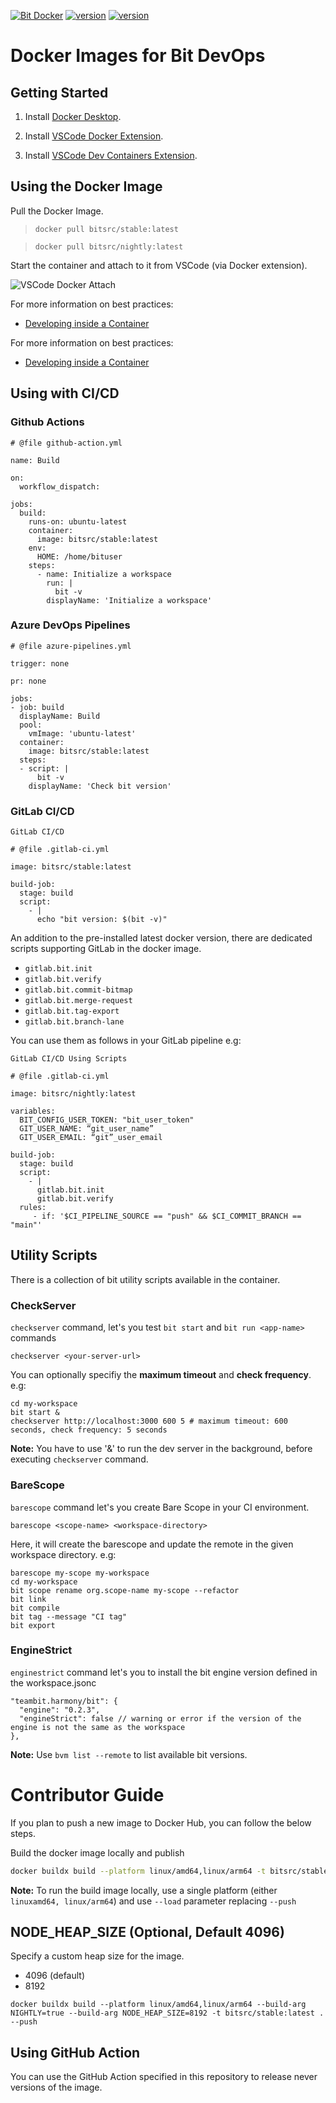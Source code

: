 [![Bit Docker](https://img.shields.io/badge/Bit-Docker-086dd7)](https://hub.docker.com/u/bitsrc) [![version](https://img.shields.io/badge/Image-bitsrc/stable:latest-brightgreen)](https://hub.docker.com/layers/bitsrc/stable/latest/images/sha256-e0f1fe5332e633b382185b08c17d0e3a7db898ec648f79eaa9bfa40caa663ce0?context=explore) [![version](https://img.shields.io/badge/Image-bitsrc/nightly:latest-brightgreen)](https://hub.docker.com/layers/bitsrc/nightly/latest/images/sha256-e0f1fe5332e633b382185b08c17d0e3a7db898ec648f79eaa9bfa40caa663ce0?context=explore)
# Docker Images for Bit DevOps

## Getting Started

1. Install [Docker Desktop](https://www.docker.com/products/docker-desktop/).

2. Install [VSCode Docker Extension](https://marketplace.visualstudio.com/items?itemName=ms-azuretools.vscode-docker).

3. Install [VSCode Dev Containers Extension](https://marketplace.visualstudio.com/items?itemName=ms-vscode-remote.remote-containers).

## Using the Docker Image

Pull the Docker Image.

> `docker pull bitsrc/stable:latest`

> `docker pull bitsrc/nightly:latest`


Start the container and attach to it from VSCode (via Docker extension).

![VSCode Docker Attach](pics/vscode-docker-attach.png)

For more information on best practices:

- [Developing inside a Container](https://code.visualstudio.com/docs/devcontainers/containers)

For more information on best practices:

- [Developing inside a Container](https://code.visualstudio.com/docs/devcontainers/containers)

## Using with CI/CD

### Github Actions

```
# @file github-action.yml

name: Build

on:
  workflow_dispatch:

jobs:
  build:
    runs-on: ubuntu-latest
    container:
      image: bitsrc/stable:latest
    env:
      HOME: /home/bituser
    steps:
      - name: Initialize a workspace
        run: |
          bit -v
        displayName: 'Initialize a workspace'
```

### Azure DevOps Pipelines

```
# @file azure-pipelines.yml

trigger: none

pr: none

jobs:
- job: build
  displayName: Build
  pool:
    vmImage: 'ubuntu-latest'
  container:
    image: bitsrc/stable:latest
  steps:
  - script: |
      bit -v
    displayName: 'Check bit version'
```

### GitLab CI/CD

```
GitLab CI/CD

# @file .gitlab-ci.yml

image: bitsrc/stable:latest
  
build-job:
  stage: build
  script: 
    - |
      echo "bit version: $(bit -v)"
```

An addition to the pre-installed latest docker version, there are dedicated scripts supporting GitLab in the docker image.
- `gitlab.bit.init`
- `gitlab.bit.verify`
- `gitlab.bit.commit-bitmap`
- `gitlab.bit.merge-request`
- `gitlab.bit.tag-export`
- `gitlab.bit.branch-lane`

You can use them as follows in your GitLab pipeline e.g:

```
GitLab CI/CD Using Scripts

# @file .gitlab-ci.yml

image: bitsrc/nightly:latest

variables:
  BIT_CONFIG_USER_TOKEN: "bit_user_token"
  GIT_USER_NAME: “git_user_name”
  GIT_USER_EMAIL: “git”_user_email

build-job:
  stage: build
  script: 
    - |      
      gitlab.bit.init
      gitlab.bit.verify
  rules:
     - if: '$CI_PIPELINE_SOURCE == "push" && $CI_COMMIT_BRANCH == "main"'
```

## Utility Scripts
There is a collection of bit utility scripts available in the container.

### CheckServer
`checkserver` command, let's you test `bit start` and `bit run <app-name>` commands

```
checkserver <your-server-url> 
```

You can optionally specifiy the **maximum timeout** and **check frequency**. e.g:

```
cd my-workspace
bit start &
checkserver http://localhost:3000 600 5 # maximum timeout: 600 seconds, check frequency: 5 seconds
```

**Note:** You have to use '&' to run the dev server in the background, before executing `checkserver` command.

### BareScope
`barescope` command let's you create Bare Scope in your CI environment.

```
barescope <scope-name> <workspace-directory>
```

Here, it will create the barescope and update the remote in the given workspace directory. e.g:

```
barescope my-scope my-workspace
cd my-workspace
bit scope rename org.scope-name my-scope --refactor
bit link
bit compile
bit tag --message "CI tag"
bit export
```

### EngineStrict
`enginestrict` command let's you to install the bit engine version defined in the workspace.jsonc

```
"teambit.harmony/bit": {
  "engine": "0.2.3",
  "engineStrict": false // warning or error if the version of the engine is not the same as the workspace
},
```

**Note:** Use `bvm list --remote` to list available bit versions.

# Contributor Guide
If you plan to push a new image to Docker Hub, you can follow the below steps.

Build the docker image locally and publish

```sh
docker buildx build --platform linux/amd64,linux/arm64 -t bitsrc/stable:latest . --push
```

**Note:** To run the build image locally, use a single platform (either `linuxamd64, linux/arm64`) and use `--load` parameter replacing `--push`

## NODE_HEAP_SIZE (Optional, Default 4096)

Specify a custom heap size for the image.

- 4096 (default)
- 8192

```
docker buildx build --platform linux/amd64,linux/arm64 --build-arg NIGHTLY=true --build-arg NODE_HEAP_SIZE=8192 -t bitsrc/stable:latest . --push
```

## Using GitHub Action

You can use the GitHub Action specified in this repository to release never versions of the image.
